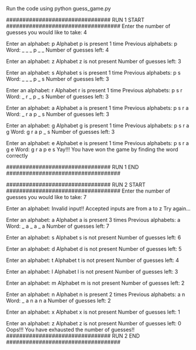 Run the code using python guess_game.py

################################ RUN 1 START ###################################
Enter the number of guesses you would like to take: 4


Enter an alphabet: p
Alphabet p is present 1 time
Previous alphabets:  p      
Word:  _ _ _ p _ _
Number of guesses left:  4  


Enter an alphabet: z
Alphabet z is not present 
Number of guesses left:  3


Enter an alphabet: s
Alphabet s is present 1 time
Previous alphabets:  p s
Word:  _ _ _ p _ s
Number of guesses left:  3


Enter an alphabet: r
Alphabet r is present 1 time
Previous alphabets:  p s r
Word:  _ r _ p _ s
Number of guesses left:  3


Enter an alphabet: a
Alphabet a is present 1 time
Previous alphabets:  p s r a
Word:  _ r a p _ s
Number of guesses left:  3


Enter an alphabet: g
Alphabet g is present 1 time
Previous alphabets:  p s r a g
Word:  g r a p _ s
Number of guesses left:  3


Enter an alphabet: e
Alphabet e is present 1 time
Previous alphabets:  p s r a g e
Word:  g r a p e s
Yay!!! You have won the game by finding the word correctly

################################ RUN 1 END ###################################

################################ RUN 2 START ###################################
Enter the number of guesses you would like to take: 7


Enter an alphabet: 
Invalid input!! Accepted inputs are from a to z 
Try again...


Enter an alphabet: a
Alphabet a is present 3 times
Previous alphabets:  a       
Word:  _ a _ a _ a
Number of guesses left:  7   


Enter an alphabet: s
Alphabet s is not present 
Number of guesses left:  6


Enter an alphabet: d
Alphabet d is not present 
Number of guesses left:  5


Enter an alphabet: t
Alphabet t is not present 
Number of guesses left:  4


Enter an alphabet: l
Alphabet l is not present 
Number of guesses left:  3


Enter an alphabet: m
Alphabet m is not present 
Number of guesses left:  2


Enter an alphabet: n
Alphabet n is present 2 times
Previous alphabets:  a n
Word:  _ a n a n a
Number of guesses left:  2


Enter an alphabet: x
Alphabet x is not present
Number of guesses left:  1


Enter an alphabet: z
Alphabet z is not present
Number of guesses left:  0
Oops!!! You have exhausted the number of guesses!!
################################ RUN 2 END ###################################
